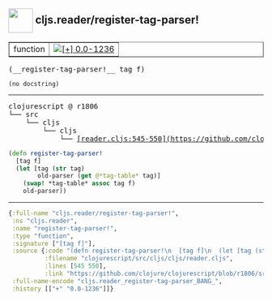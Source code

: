 ## <img width="48px" valign="middle" src="http://i.imgur.com/Hi20huC.png"> cljs.reader/register-tag-parser!

 <table border="1">
<tr>
<td>function</td>
<td><a href="https://github.com/cljsinfo/api-refs/tree/0.0-1236"><img valign="middle" alt="[+] 0.0-1236" src="https://img.shields.io/badge/+-0.0--1236-lightgrey.svg"></a> </td>
</tr>
</table>

 <samp>
(__register-tag-parser!__ tag f)<br>
</samp>

```
(no docstring)
```

---

 <pre>
clojurescript @ r1806
└── src
    └── cljs
        └── cljs
            └── <ins>[reader.cljs:545-550](https://github.com/clojure/clojurescript/blob/r1806/src/cljs/cljs/reader.cljs#L545-L550)</ins>
</pre>

```clj
(defn register-tag-parser!
  [tag f]
  (let [tag (str tag)
        old-parser (get @*tag-table* tag)]
    (swap! *tag-table* assoc tag f)
    old-parser))
```


---

```clj
{:full-name "cljs.reader/register-tag-parser!",
 :ns "cljs.reader",
 :name "register-tag-parser!",
 :type "function",
 :signature ["[tag f]"],
 :source {:code "(defn register-tag-parser!\n  [tag f]\n  (let [tag (str tag)\n        old-parser (get @*tag-table* tag)]\n    (swap! *tag-table* assoc tag f)\n    old-parser))",
          :filename "clojurescript/src/cljs/cljs/reader.cljs",
          :lines [545 550],
          :link "https://github.com/clojure/clojurescript/blob/r1806/src/cljs/cljs/reader.cljs#L545-L550"},
 :full-name-encode "cljs.reader_register-tag-parser_BANG_",
 :history [["+" "0.0-1236"]]}

```
